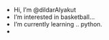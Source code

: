 - Hi, I’m @dildarAlyakut
-  I’m interested in basketball...
- I’m currently learning .. python.
-

<!---
dildarAlyakut/dildarAlyakut is a ✨ special ✨ repository because its `README.md` (this file) appears on your GitHub profile.
You can click the Preview link to take a look at your changes.
--->

